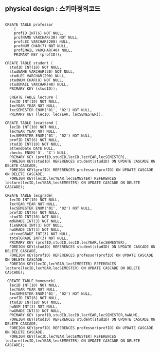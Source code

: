 
## physical design : 스키마정의코드
<pre><code>
CREATE TABLE professor 
	(
	profID INT(6) NOT NULL,
	profNAME VARCHAR(30) NOT NULL,
	profLEC VARCHAR(200) NULL,
	profNUM CHAR(7) NOT NULL,
	profEMAIL VARCHAR(40) NULL,
	PRIMARY KEY (profID));
 
CREATE TABLE student (
  studID INT(10) NOT NULL,
  studNAME VARCHAR(30) NOT NULL,
  studLEC VARCHAR(200) NULL,
  studNUM CHAR(8) NOT NULL,
  studEMAIL VARCHAR(40) NULL,
  PRIMARY KEY (studID));

  CREATE TABLE lecture (
  lecID INT(10) NOT NULL,
  lecYEAR YEAR NOT NULL,
  lecSEMESTER ENUM('01', '02') NOT NULL,
  PRIMARY KEY (lecID, lecYEAR, lecSEMESTER));

CREATE TABLE lecattend (
  lecID INT(10) NOT NULL,
  lecYEAR YEAR NOT NULL,
  lecSEMESTER ENUM('01', '02') NOT NULL,
  profID INT(6) NOT NULL,
  studID INT(10) NOT NULL,
  attendDate DATE NULL,
  checks ENUM('O', 'X') NULL,
  PRIMARY KEY (profID,studID,lecID,lecYEAR,lecSEMESTER),
  FOREIGN KEY(studID) REFERENCES student(studID) ON UPDATE CASCADE ON DELETE CASCADE,
  FOREIGN KEY(profID) REFERENCES professor(profID) ON UPDATE CASCADE ON DELETE CASCADE,
  FOREIGN KEY(lecID,lecYEAR,lecSEMESTER) REFERENCES lecture(lecID,lecYEAR,lecSEMESTER) ON UPDATE CASCADE ON DELETE CASCADE);

CREATE TABLE lecgrade(
  lecID INT(10) NOT NULL,
  lecYEAR YEAR NOT NULL,
  lecSEMESTER ENUM('01', '02') NOT NULL,
  profID INT(6) NOT NULL,
  studID INT(10) NOT NULL,
  mdGRADE INT(3) NOT NULL,
  finGRADE INT(3) NOT NULL,
  hwGRADE INT(3) NOT NULL,
  attendGRADE INT(3) NOT NULL,
  totalGRADE INT(3) NOT NULL, 
  PRIMARY KEY (profID,studID,lecID,lecYEAR,lecSEMESTER),
  FOREIGN KEY(studID) REFERENCES student(studID) ON UPDATE CASCADE ON DELETE CASCADE,
  FOREIGN KEY(profID) REFERENCES professor(profID) ON UPDATE CASCADE ON DELETE CASCADE,
  FOREIGN KEY(lecID,lecYEAR,lecSEMESTER) REFERENCES lecture(lecID,lecYEAR,lecSEMESTER) ON UPDATE CASCADE ON DELETE CASCADE);

 CREATE TABLE homework(
  lecID INT(10) NOT NULL,
  lecYEAR YEAR NOT NULL,
  lecSEMESTER ENUM('01', '02') NOT NULL,
  profID INT(6) NOT NULL,
  studID INT(10) NOT NULL,
  hwNUM INT(3) NOT NULL,
  hwGRADE INT(3) NOT NULL,
  PRIMARY KEY (profID,studID,lecID,lecYEAR,lecSEMESTER,hwNUM),
  FOREIGN KEY(studID) REFERENCES student(studID) ON UPDATE CASCADE ON DELETE CASCADE,
  FOREIGN KEY(profID) REFERENCES professor(profID) ON UPDATE CASCADE ON DELETE CASCADE,
  FOREIGN KEY(lecID,lecYEAR,lecSEMESTER) REFERENCES lecture(lecID,lecYEAR,lecSEMESTER) ON UPDATE CASCADE ON DELETE CASCADE);
</code></pre>
